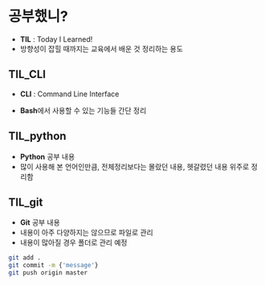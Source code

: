 # 공부했니?



- **TIL** : Today I Learned!
- 방향성이 잡힐 때까지는 교육에서 배운 것 정리하는 용도

## TIL_CLI

- **CLI** : Command Line Interface

- **Bash**에서 사용할 수 있는 기능들 간단 정리



## TIL_python

- **Python** 공부 내용
- 많이 사용해 본 언어인만큼, 전체정리보다는 몰랐던 내용, 헷갈렸던 내용 위주로 정리함



## TIL_git

- **Git** 공부 내용
- 내용이 아주 다양하지는 않으므로 파일로 관리
- 내용이 많아질 경우 폴더로 관리 예정

```bash
git add .
git commit -m {'message'}
git push origin master
```